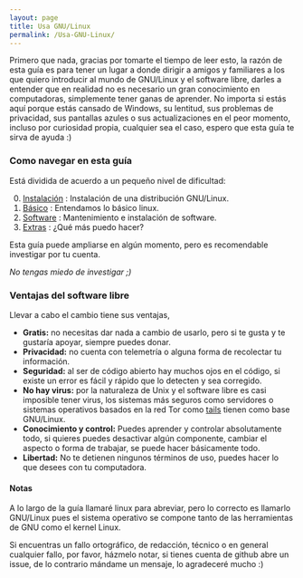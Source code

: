 ```yaml
---
layout: page
title: Usa GNU/Linux
permalink: /Usa-GNU-Linux/
---
```


Primero que nada, gracias por tomarte el tiempo de leer esto, la razón de esta guía es para tener un lugar a donde dirigir a amigos y familiares a los que quiero introducir al mundo de GNU/Linux y el software libre, darles a entender que en realidad no es necesario un gran conocimiento en computadoras, simplemente tener ganas de aprender. No importa si estás aquí porque estás cansado de Windows, su lentitud, sus problemas de privacidad, sus pantallas azules o sus actualizaciones en el peor momento, incluso por curiosidad propia, cualquier sea el caso, espero que esta guía te sirva de ayuda :)

### Como navegar en esta guía ###

Está dividida de acuerdo a un pequeño nivel de dificultad:

0. [Instalación]({{site.baseurl}}/Usa-GNU-Linux/1) : Instalación de una distribución GNU/Linux.
1. [Básico]({{site.baseurl}}/Usa-GNU-Linux/2) : Entendamos lo básico linux.
2. [Software]({{site.baseurl}}/Usa-GNU-Linux/3) : Mantenimiento e instalación de software.
3. [Extras]({{site.baseurl}}/Usa-GNU-Linux/4) : ¿Qué más puedo hacer?

Esta guía puede ampliarse en algún momento, pero es recomendable investigar por tu cuenta.

_No tengas miedo de investigar ;)_

### Ventajas del software libre ###

Llevar a cabo el cambio tiene sus ventajas,

* **Gratis:** no necesitas dar nada a cambio de usarlo, pero si te gusta y te gustaría apoyar, siempre puedes donar.
* **Privacidad:** no cuenta con telemetría o alguna forma de recolectar tu información.
* **Seguridad:** al ser de código abierto hay muchos ojos en el código, si existe un error es fácil y rápido que lo detecten y sea corregido.
* **No hay virus:** por la naturaleza de Unix y el software libre es casi imposible tener virus, los sistemas más seguros como servidores o sistemas operativos basados en la red Tor como [tails](https://tails.boum.org/) tienen como base GNU/Linux.
* **Conocimiento y control:** Puedes aprender y controlar absolutamente todo, si quieres puedes desactivar algún componente, cambiar el aspecto o forma de trabajar, se puede hacer básicamente todo.
* **Libertad:** No te detienen ningunos términos de uso, puedes hacer lo que desees con tu computadora.


#### Notas ####

A lo largo de la guía llamaré linux para abreviar, pero lo correcto es llamarlo GNU/Linux pues el sistema operativo se compone tanto de las herramientas de GNU como el kernel Linux.

Si encuentras un fallo ortográfico, de redacción, técnico o en general cualquier fallo, por favor, házmelo notar, si tienes cuenta de github abre un issue, de lo contrario mándame un mensaje, lo agradeceré mucho :)
